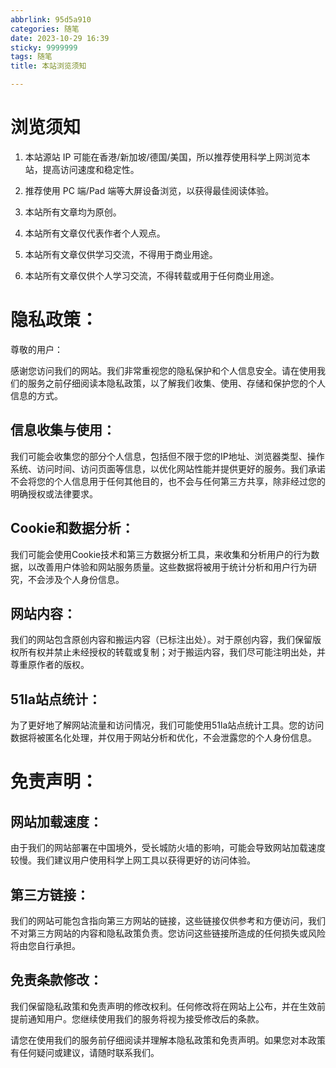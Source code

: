 ```yaml
---
abbrlink: 95d5a910
categories: 随笔
date: 2023-10-29 16:39
sticky: 9999999
tags: 随笔
title: 本站浏览须知

---
```


# 浏览须知

1. 本站源站 IP 可能在香港/新加坡/德国/美国，所以推荐使用科学上网浏览本站，提高访问速度和稳定性。

2. 推荐使用 PC 端/Pad 端等大屏设备浏览，以获得最佳阅读体验。

3. 本站所有文章均为原创。

4. 本站所有文章仅代表作者个人观点。

5. 本站所有文章仅供学习交流，不得用于商业用途。

6. 本站所有文章仅供个人学习交流，不得转载或用于任何商业用途。

# 隐私政策：

尊敬的用户：

感谢您访问我们的网站。我们非常重视您的隐私保护和个人信息安全。请在使用我们的服务之前仔细阅读本隐私政策，以了解我们收集、使用、存储和保护您的个人信息的方式。

## 信息收集与使用：

我们可能会收集您的部分个人信息，包括但不限于您的IP地址、浏览器类型、操作系统、访问时间、访问页面等信息，以优化网站性能并提供更好的服务。我们承诺不会将您的个人信息用于任何其他目的，也不会与任何第三方共享，除非经过您的明确授权或法律要求。

## Cookie和数据分析：

我们可能会使用Cookie技术和第三方数据分析工具，来收集和分析用户的行为数据，以改善用户体验和网站服务质量。这些数据将被用于统计分析和用户行为研究，不会涉及个人身份信息。

## 网站内容：

我们的网站包含原创内容和搬运内容（已标注出处）。对于原创内容，我们保留版权所有权并禁止未经授权的转载或复制；对于搬运内容，我们尽可能注明出处，并尊重原作者的版权。

## 51la站点统计：

为了更好地了解网站流量和访问情况，我们可能使用51la站点统计工具。您的访问数据将被匿名化处理，并仅用于网站分析和优化，不会泄露您的个人身份信息。

# 免责声明：

## 网站加载速度：

由于我们的网站部署在中国境外，受长城防火墙的影响，可能会导致网站加载速度较慢。我们建议用户使用科学上网工具以获得更好的访问体验。

## 第三方链接：

我们的网站可能包含指向第三方网站的链接，这些链接仅供参考和方便访问，我们不对第三方网站的内容和隐私政策负责。您访问这些链接所造成的任何损失或风险将由您自行承担。

## 免责条款修改：

我们保留隐私政策和免责声明的修改权利。任何修改将在网站上公布，并在生效前提前通知用户。您继续使用我们的服务将视为接受修改后的条款。

请您在使用我们的服务前仔细阅读并理解本隐私政策和免责声明。如果您对本政策有任何疑问或建议，请随时联系我们。
